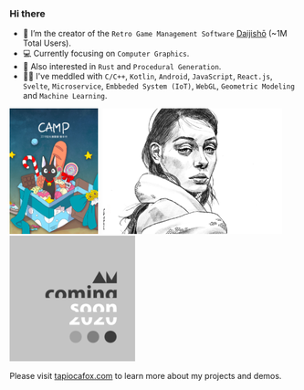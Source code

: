 ### Hi there
- 🎯 I’m the creator of the `Retro Game Management Software` [Daijishō](https://github.com/TapiocaFox/Daijishou) (~1M Total Users).
- 💻 Currently focusing on `Computer Graphics`.
- 👀 Also interested in `Rust` and `Procedural Generation`.
- 👷‍♂️ I've meddled with `C/C++`, `Kotlin`, `Android`, `JavaScript`, `React.js`, `Svelte`, `Microservice`, `Embbeded System (IoT)`, `WebGL`, `Geometric Modeling` and `Machine Learning`.

<!-- Consider myself as a multidisciplinary developer. 🤓☝️ -->


<!-- - 🌏 I'm from Taiwan, Formosa. -->
<!-- #### Some of my Digital Arts: -->
<img src="/imgs/manual_cover.png" height="220">&nbsp;&nbsp;<img src="/imgs/the_snake.PNG" height="220">&nbsp;&nbsp;<img src="/imgs/2020.png" height="220"> 

Please visit [tapiocafox.com](https://tapiocafox.com/projects) to learn more about my projects and demos. 

<!-- ![](/imgs/the_snake.PNG) -->

<!-- #### I've also built projects like:
- [NoXerve](https://github.com/NoXerve/NoXerve): A "Service System" similar to CMS and Microservice that supports remote function call, with database and connection-type abstraction. It provides "nodejs" and "python3" environment and eliminate service designer to care about low level part of your project. Such as authorization, user system, database, protocol and so on.
- [Noversi](https://github.com/TapiocaFox/Noversi): Reversi game powered by ML written [purely in NumPy](https://github.com/TapiocaFox/NodeNet) and the "Service System" [NoXerve](https://github.com/NoXerve/NoXerve) mentioned above.
- [Note-G](https://github.com/TapiocaFox/Note-G): An Arduino UNO rhythm game project. You can edit your music sheet on the web and upload it to Arduino through bluetooth. Format like Open Music XML is supported.
- [Talksy](https://github.com/NOOXY-research/Talksy): A full-stack chat application with channel and permission control on top of [NoXerve](https://github.com/NoXerve/NoXerve).
 -->
 
<!--
**TapiocaFox/TapiocaFox** is a ✨ _special_ ✨ repository because its `README.md` (this file) appears on your GitHub profile.

Here are some ideas to get you started:

- 🔭 I’m currently working on ...
- 🌱 I’m currently learning ...
- 👯 I’m looking to collaborate on ...
- 🤔 I’m looking for help with ...
- 💬 Ask me about ...
- 📫 How to reach me: ...
- 😄 Pronouns: ...
- ⚡ Fun fact: ...
-->
